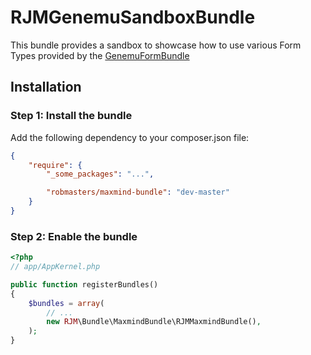# RJMGenemuSandboxBundle

This bundle provides a sandbox to showcase how to use various Form Types provided by the [GenemuFormBundle](https://github.com/genemu/GenemuFormBundle)

## Installation

### Step 1: Install the bundle

Add the following dependency to your composer.json file:
``` json
{
    "require": {
        "_some_packages": "...",

        "robmasters/maxmind-bundle": "dev-master"
    }
}
```

### Step 2: Enable the bundle

```php
<?php
// app/AppKernel.php

public function registerBundles()
{
    $bundles = array(
        // ...
        new RJM\Bundle\MaxmindBundle\RJMMaxmindBundle(),
    );
}
```

